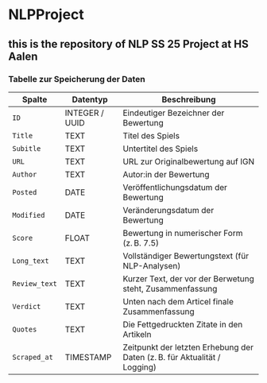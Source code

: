# NLPProject
## this is the repository of NLP SS 25 Project at HS Aalen

### Tabelle zur Speicherung der Daten

| Spalte          | Datentyp        | Beschreibung                                                                 |
|-----------------|-----------------|------------------------------------------------------------------------------|
| `ID`            | INTEGER / UUID  | Eindeutiger Bezeichner der Bewertung                                        |
| `Title`    | TEXT            | Titel des Spiels                                                            |
| `Subitle`    | TEXT            | Untertitel des Spiels                                                            |
| `URL`    | TEXT            | URL zur Originalbewertung auf IGN                                           |
| `Author`        | TEXT            | Autor:in der Bewertung                                                      |
| `Posted`   | DATE            | Veröffentlichungsdatum der Bewertung                                        |
| `Modified`   | DATE            | Veränderungsdatum der Bewertung                                        |
| `Score`         | FLOAT           | Bewertung in numerischer Form (z. B. 7.5)                                   |
| `Long_text`   | TEXT            | Vollständiger Bewertungstext (für NLP-Analysen)                             |
|  `Review_text`  | TEXT            | Kurzer Text, der vor der Berwetung steht, Zusammenfassung |
| `Verdict`| TEXT | Unten nach dem Articel finale Zusammenfassung |
| `Quotes` | TEXT            | Die Fettgedruckten Zitate in den Artikeln   |
| `Scraped_at`    | TIMESTAMP       | Zeitpunkt der letzten Erhebung der Daten (z. B. für Aktualität / Logging)   |
